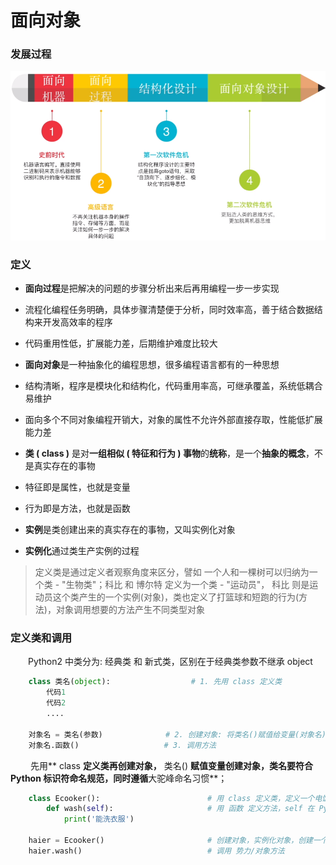 # 面向对象
### 发展过程
![](/assets/Lark20200903-155909.png)



### 定义
*  **面向过程**是把解决的问题的步骤分析出来后再用编程一步一步实现
  *  流程化编程任务明确，具体步骤清楚便于分析，同时效率高，善于结合数据结构来开发高效率的程序
  *  代码重用性低，扩展能力差，后期维护难度比较大
  
  

*  **面向对象**是一种抽象化的编程思想，很多编程语言都有的一种思想
  *  结构清晰，程序是模块化和结构化，代码重用率高，可继承覆盖，系统低耦合易维护
  *  面向多个不同对象编程开销大，对象的属性不允许外部直接存取，性能低扩展能力差
  

*  **类 ( class )** 是对**一组相似 ( 特征和行为 ) 事物**的**统称**，是一个**抽象的概念**，不是真实存在的事物
  *  特征即是属性，也就是变量
  *  行为即是方法，也就是函数
  
  
* **实例**是类创建出来的真实存在的事物，又叫实例化对象

* **实例化**通过类生产实例的过程



> 定义类是通过定义者观察角度来区分，譬如 一个人和一棵树可以归纳为一个类 - "生物类"；科比 和 博尔特 定义为一个类 - "运动员"， 科比 则是运动员这个类产生的一个实例(对象)，类也定义了打篮球和短跑的行为(方法)，对象调用想要的方法产生不同类型对象

  
### 定义类和调用
&emsp;&emsp;Python2 中类分为: 经典类 和 新式类，区别在于经典类参数不继承 object

```python
    class 类名(object):                  # 1. 先用 class 定义类
        代码1
        代码2
        ....
        
    对象名 = 类名(参数)              # 2. 创建对象: 将类名()赋值给变量(对象名)进行实例化
    对象名.函数()                   # 3. 调用方法

```
&emsp;&emsp; 先用** class **定义类再创建对象，** 类名() **赋值变量创建对象，类名要符合 Python 标识符命名规范，同时遵循**大驼峰命名习惯**；


```python
    class Ecooker():                        # 用 class 定义类，定义一个电饭锅这个类
        def wash(self):                     # 用 函数 定义方法，self 在 Python中解释器会自动补充
            print('能洗衣服')

    haier = Ecooker()                       # 创建对象，实例化对象，创建一个海尔电饭锅
    haier.wash()                            # 调用 势力/对象方法

```






